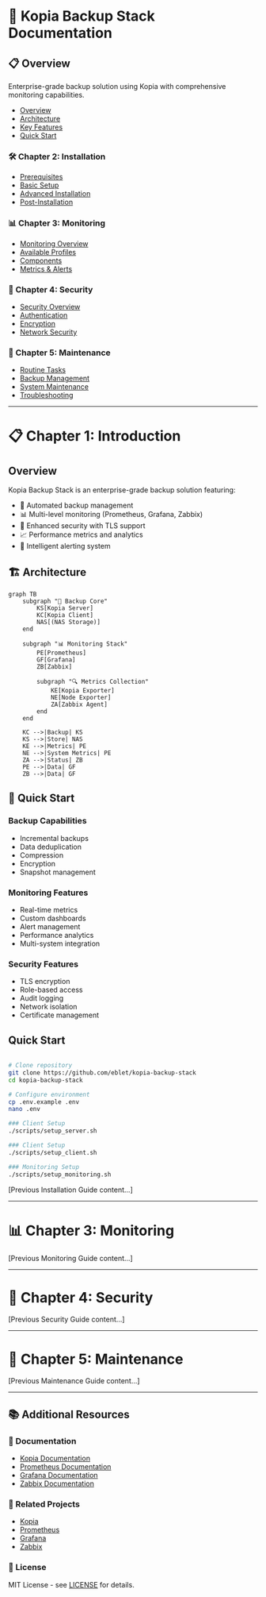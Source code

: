 # 🚀 Kopia Backup Stack Documentation

## 📋 Overview
Enterprise-grade backup solution using Kopia with comprehensive monitoring capabilities.

- [Overview](#overview)
- [Architecture](#architecture)
- [Key Features](#key-features)
- [Quick Start](#quick-start)

### 🛠️ Chapter 2: Installation
- [Prerequisites](#prerequisites)
- [Basic Setup](#basic-setup)
- [Advanced Installation](#advanced-installation)
- [Post-Installation](#post-installation)

### 📊 Chapter 3: Monitoring
- [Monitoring Overview](#monitoring-overview)
- [Available Profiles](#monitoring-profiles)
- [Components](#monitoring-components)
- [Metrics & Alerts](#metrics-and-alerts)

### 🔐 Chapter 4: Security
- [Security Overview](#security-overview)
- [Authentication](#authentication)
- [Encryption](#encryption)
- [Network Security](#network-security)

### 🔧 Chapter 5: Maintenance
- [Routine Tasks](#routine-tasks)
- [Backup Management](#backup-management)
- [System Maintenance](#system-maintenance)
- [Troubleshooting](#troubleshooting)


---

# 📋 Chapter 1: Introduction

## Overview

Kopia Backup Stack is an enterprise-grade backup solution featuring:
- 🔄 Automated backup management
- 📊 Multi-level monitoring (Prometheus, Grafana, Zabbix)
- 🔐 Enhanced security with TLS support
- 📈 Performance metrics and analytics
- 🚨 Intelligent alerting system

## 🏗️ Architecture
```mermaid
graph TB
    subgraph "🔄 Backup Core"
        KS[Kopia Server]
        KC[Kopia Client]
        NAS[(NAS Storage)]
    end
    
    subgraph "📊 Monitoring Stack"
        PE[Prometheus]
        GF[Grafana]
        ZB[Zabbix]
        
        subgraph "🔍 Metrics Collection"
            KE[Kopia Exporter]
            NE[Node Exporter]
            ZA[Zabbix Agent]
        end
    end
    
    KC -->|Backup| KS
    KS -->|Store| NAS
    KE -->|Metrics| PE
    NE -->|System Metrics| PE
    ZA -->|Status| ZB
    PE -->|Data| GF
    ZB -->|Data| GF
```

## 🚀 Quick Start

### Backup Capabilities
- Incremental backups
- Data deduplication
- Compression
- Encryption
- Snapshot management

### Monitoring Features
- Real-time metrics
- Custom dashboards
- Alert management
- Performance analytics
- Multi-system integration

### Security Features
- TLS encryption
- Role-based access
- Audit logging
- Network isolation
- Certificate management

## Quick Start

```bash

# Clone repository
git clone https://github.com/eblet/kopia-backup-stack
cd kopia-backup-stack

# Configure environment
cp .env.example .env
nano .env

### Client Setup
./scripts/setup_server.sh

### Client Setup
./scripts/setup_client.sh

### Monitoring Setup
./scripts/setup_monitoring.sh

```

[Previous Installation Guide content...]

---

# 📊 Chapter 3: Monitoring

[Previous Monitoring Guide content...]

---

# 🔐 Chapter 4: Security

[Previous Security Guide content...]

---

# 🔧 Chapter 5: Maintenance

[Previous Maintenance Guide content...]

---

## 📚 Additional Resources

### 📖 Documentation
- [Kopia Documentation](https://kopia.io/docs/)
- [Prometheus Documentation](https://prometheus.io/docs/)
- [Grafana Documentation](https://grafana.com/docs/)
- [Zabbix Documentation](https://www.zabbix.com/documentation/)

### 🔗 Related Projects
- [Kopia](https://github.com/kopia/kopia)
- [Prometheus](https://github.com/prometheus/prometheus)
- [Grafana](https://github.com/grafana/grafana)
- [Zabbix](https://github.com/zabbix/zabbix)

### 📄 License
MIT License - see [LICENSE](LICENSE) for details.
